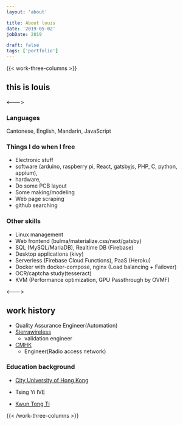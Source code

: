 ```yaml
---
layout: 'about'

title: About louis
date: '2019-05-02'
jobDate: 2019

draft: false
tags: ['portfolio']
---
```


{{< work-three-columns >}}

  <!-- begin columns block -->

## this is louis

<---> <!-- magic separator, between columns -->

### Languages

Cantonese, English, Mandarin, JavaScript

### Things I do when I free

- Electronic stuff
- software (arduino, raspberry pi, React, gatsbyjs, PHP, C, python, appium),
- hardware,
- Do some PCB layout
- Some making/modeling
- Web page scraping
- github searching

### Other skills

- Linux management
- Web frontend (bulma/materialize.css/next/gatsby)
- SQL (MySQL/MariaDB), Realtime DB (Firebase)
- Desktop applications (kivy)
- Serverless (Firebase Cloud Functions), PaaS (Heroku)
- Docker with docker-compose, nginx (Load balancing + Failover)
- OCR/captcha study(tesseract)
- KVM (Performance optimization, GPU Passthrough by OVMF)

<---> <!-- magic separator, between columns -->

## work history

- Quality Assurance Engineer(Automation)
- [Sierrawireless](https://www.sierrawireless.com)
  - validation engineer
- [CMHK](https://www.hk.chinamobile.com)
  - Engineer(Radio access network)

### Education background

- [City University of Hong Kong](https://www.ee.cityu.edu.hk/home)
- Tsing Yi IVE
- [Kwun Tong Ti](https://vpet.vtc.edu.hk/wiki/index.php?title=Kwun_Tong_Technical_Institute)

  <!-- end columns block -->

{{< /work-three-columns >}}
